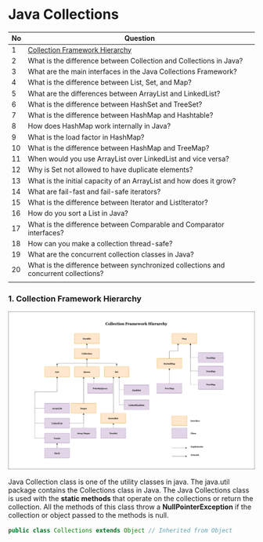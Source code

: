 # Java Collections



| No   | Question                                                     |
| ---- | ------------------------------------------------------------ |
| 1    | [Collection Framework Hierarchy](#1)                         |
| 2    | What is the difference between Collection and Collections in Java? |
| 3    | What are the main interfaces in the Java Collections Framework? |
| 4    | What is the difference between List, Set, and Map?           |
| 5    | What are the differences between ArrayList and LinkedList?   |
| 6    | What is the difference between HashSet and TreeSet?          |
| 7    | What is the difference between HashMap and Hashtable?        |
| 8    | How does HashMap work internally in Java?                    |
| 9    | What is the load factor in HashMap?                          |
| 10   | What is the difference between HashMap and TreeMap?          |
| 11   | When would you use ArrayList over LinkedList and vice versa? |
| 12   | Why is Set not allowed to have duplicate elements?           |
| 13   | What is the initial capacity of an ArrayList and how does it grow? |
| 14   | What are fail-fast and fail-safe iterators?                  |
| 15   | What is the difference between Iterator and ListIterator?    |
| 16   | How do you sort a List in Java?                              |
| 17   | What is the difference between Comparable and Comparator interfaces? |
| 18   | How can you make a collection thread-safe?                   |
| 19   | What are the concurrent collection classes in Java?          |
| 20   | What is the difference between synchronized collections and concurrent collections? |
|      |                                                              |



<h3 id="1">1. Collection Framework Hierarchy </h3>

![Diagram](images/Untitled%20Diagram.drawio.png)

Java Collection class is one of the utility classes in java. The java.util package contains the Collections class in Java. The Java Collections class is used with the **static methods** that operate on the collections or return the collection. All the methods of this class throw a **NullPointerException** if the collection or object passed to the methods is null. 

```java
public class Collections extends Object // Inherited from Object
```

